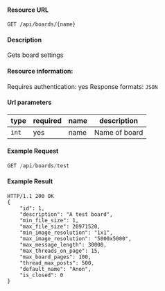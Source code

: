 #### Resource URL
`GET /api/boards/{name}`

#### Description
  Gets board settings

#### Resource information:
  Requires authentication: yes
  Response formats: `JSON`

#### Url parameters
| type     | required | name                              | description
|----------|----------|-----------------------------------|-------------
| `int`    | yes      | name                              | Name of board


#### Example Request
```javascript
GET /api/boards/test
```
#### Example Result
```
HTTP/1.1 200 OK
{
	"id": 1,
	"description": "A test board",
	"min_file_size": 1,
	"max_file_size": 20971520,
	"min_image_resolution": "1x1",
	"max_image_resolution": "5000x5000",
	"max_message_length": 30000,
	"max_threads_on_page": 15,
	"max_board_pages": 100,
	"thread_max_posts": 500,
	"default_name": "Anon",
	"is_closed": 0
}
```


